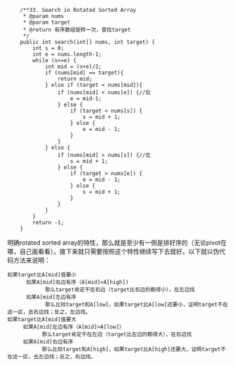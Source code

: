 ```
    /**33. Search in Rotated Sorted Array 
     * @param nums
     * @param target
     * @return 有序数组旋转一次，查找target
     */
    public int search(int[] nums, int target) {
    	int s = 0;
    	int e = nums.length-1;
    	while (s<=e) {
    		int mid = (s+e)/2;
    		if (nums[mid] == target){ 
    			return mid;
    		} else if (target < nums[mid]){
    			if (nums[mid] < nums[e]) {//后
    				e = mid-1;
    			} else {
    				if (target < nums[s]) {
    					s = mid + 1;
    				} else {
    					e = mid - 1;
    				}
    			}
    		} else {
    			if (nums[mid] > nums[s]) {//左
    				s = mid + 1;
    			} else {
    				if (target > nums[e]) {
    					e = mid - 1;
    				} else {
    					s = mid + 1;
    				}
    			}
    		}
    	}
    	return -1;
    }
```
明确rotated sorted array的特性，那么就是至少有一侧是排好序的（无论pivot在哪，自己画看看）。接下来就只需要按照这个特性继续写下去就好。以下就以伪代码方法来说明：

    如果target比A[mid]值要小
          如果A[mid]右边有序（A[mid]<A[high])
                那么target肯定不在右边（target比右边的都得小），在左边找
          如果A[mid]左边有序
                那么比较target和A[low]，如果target比A[low]还要小，证明target不在这一区，去右边找；反之，左边找。
    如果target比A[mid]值要大
         如果A[mid]左边有序（A[mid]>A[low]）
               那么target肯定不在左边（target比左边的都得大），在右边找
         如果A[mid]右边有序
               那么比较target和A[high]，如果target比A[high]还要大，证明target不在这一区，去左边找；反之，右边找。